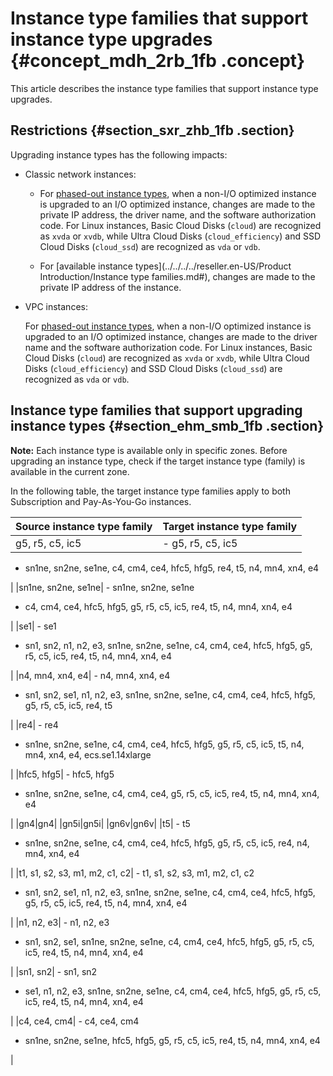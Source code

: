 # Instance type families that support instance type upgrades {#concept_mdh_2rb_1fb .concept}

This article describes the instance type families that support instance type upgrades.

## Restrictions {#section_sxr_zhb_1fb .section}

Upgrading instance types has the following impacts:

-   Classic network instances:

    -   For [phased-out instance types](https://www.alibabacloud.com/help/faq-detail/55263.htm?spm=a2c63.q38357.a3.10.29d85115s1FyEZ), when a non-I/O optimized instance is upgraded to an I/O optimized instance, changes are made to the private IP address, the driver name, and the software authorization code. For Linux instances, Basic Cloud Disks \(`cloud`\) are recognized as `xvda` or `xvdb`, while Ultra Cloud Disks \(`cloud_efficiency`\) and SSD Cloud Disks \(`cloud_ssd`\) are recognized as `vda` or `vdb`.

    -   For [available instance types](../../../../reseller.en-US/Product Introduction/Instance type families.md#), changes are made to the private IP address of the instance.

-   VPC instances:

    For [phased-out instance types](https://www.alibabacloud.com/help/faq-detail/55263.htm?spm=a2c63.q38357.a3.10.29d85115s1FyEZ), when a non-I/O optimized instance is upgraded to an I/O optimized instance, changes are made to the driver name and the software authorization code. For Linux instances, Basic Cloud Disks \(`cloud`\) are recognized as `xvda` or `xvdb`, while Ultra Cloud Disks \(`cloud_efficiency`\) and SSD Cloud Disks \(`cloud_ssd`\) are recognized as `vda` or `vdb`.


## Instance type families that support upgrading instance types {#section_ehm_smb_1fb .section}

**Note:** Each instance type is available only in specific zones. Before upgrading an instance type, check if the target instance type \(family\) is available in the current zone.

In the following table, the target instance type families apply to both Subscription and Pay-As-You-Go instances.

|Source instance type family|Target instance type family|
|:--------------------------|:--------------------------|
|g5, r5, c5, ic5| -   g5, r5, c5, ic5
-   sn1ne, sn2ne, se1ne, c4, cm4, ce4, hfc5, hfg5, re4, t5, n4, mn4, xn4, e4

 |
|sn1ne, sn2ne, se1ne| -   sn1ne, sn2ne, se1ne
-   c4, cm4, ce4, hfc5, hfg5, g5, r5, c5, ic5, re4, t5, n4, mn4, xn4, e4

 |
|se1| -   se1
-   sn1, sn2, n1, n2, e3, sn1ne, sn2ne, se1ne, c4, cm4, ce4, hfc5, hfg5, g5, r5, c5, ic5, re4, t5, n4, mn4, xn4, e4

 |
|n4, mn4, xn4, e4| -   n4, mn4, xn4, e4
-   sn1, sn2, se1, n1, n2, e3, sn1ne, sn2ne, se1ne, c4, cm4, ce4, hfc5, hfg5, g5, r5, c5, ic5, re4, t5

 |
|re4| -   re4
-   sn1ne, sn2ne, se1ne, c4, cm4, ce4, hfc5, hfg5, g5, r5, c5, ic5, t5, n4, mn4, xn4, e4, ecs.se1.14xlarge

 |
|hfc5, hfg5| -   hfc5, hfg5
-   sn1ne, sn2ne, se1ne, c4, cm4, ce4, g5, r5, c5, ic5, re4, t5, n4, mn4, xn4, e4

 |
|gn4|gn4|
|gn5i|gn5i|
|gn6v|gn6v|
|t5| -   t5
-   sn1ne, sn2ne, se1ne, c4, cm4, ce4, hfc5, hfg5, g5, r5, c5, ic5, re4, n4, mn4, xn4, e4

 |
|t1, s1, s2, s3, m1, m2, c1, c2| -   t1, s1, s2, s3, m1, m2, c1, c2
-   sn1, sn2, se1, n1, n2, e3, sn1ne, sn2ne, se1ne, c4, cm4, ce4, hfc5, hfg5, g5, r5, c5, ic5, re4, t5, n4, mn4, xn4, e4

 |
|n1, n2, e3| -   n1, n2, e3
-   sn1, sn2, se1, sn1ne, sn2ne, se1ne, c4, cm4, ce4, hfc5, hfg5, g5, r5, c5, ic5, re4, t5, n4, mn4, xn4, e4

 |
|sn1, sn2| -   sn1, sn2
-   se1, n1, n2, e3, sn1ne, sn2ne, se1ne, c4, cm4, ce4, hfc5, hfg5, g5, r5, c5, ic5, re4, t5, n4, mn4, xn4, e4

 |
|c4, ce4, cm4| -   c4, ce4, cm4
-   sn1ne, sn2ne, se1ne, hfc5, hfg5, g5, r5, c5, ic5, re4, t5, n4, mn4, xn4, e4

 |

